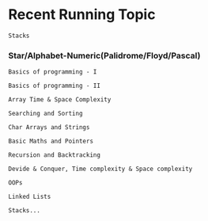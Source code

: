 # Recent Running Topic	
    
    Stacks

### Star/Alphabet-Numeric(Palidrome/Floyd/Pascal)

    Basics of programming - I
    
    Basics of programming - II
    
    Array Time & Space Complexity
    
    Searching and Sorting
    
    Char Arrays and Strings 
    
    Basic Maths and Pointers
    
    Recursion and Backtracking
    
    Devide & Conquer, Time complexity & Space complexity
    
    OOPs
    
    Linked Lists
    
    Stacks...
